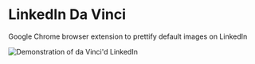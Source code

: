 # LinkedIn Da Vinci

Google Chrome browser extension to prettify default images on LinkedIn

<img src="http://kellylougheed.com/images/projects/screenshot.png" alt="Demonstration of da Vinci'd LinkedIn" />
